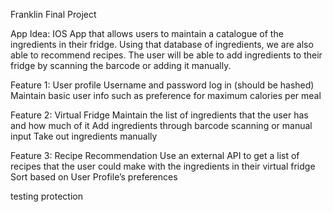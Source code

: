 Franklin Final Project

App Idea: IOS App that allows users to maintain a catalogue of the ingredients in their fridge. Using that database of ingredients, we are also able to recommend recipes. The user will be able to add ingredients to their fridge by scanning the barcode or adding it manually. 

Feature 1: User profile
Username and password log in (should be hashed)
Maintain basic user info such as preference for maximum calories per meal 

Feature 2: Virtual Fridge
Maintain the list of ingredients that the user has and how much of it 
Add ingredients through barcode scanning or manual input
Take out ingredients manually 

Feature 3: Recipe Recommendation 
Use an external API to get a list of recipes that the user could make with the ingredients in their virtual fridge 
Sort based on User Profile’s preferences 

testing protection